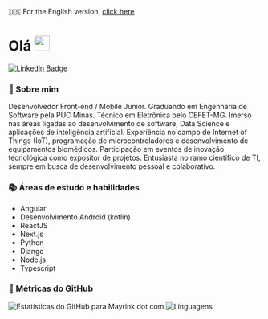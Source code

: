 🇺🇸 For the English version, [click here](./README.md) 

# Olá <img height="30" src="https://i.imgur.com/yYqn19R.gif" />
[![Linkedin Badge](https://img.shields.io/badge/-João%20Pedro%20Mayrink-6633cc?style=flat-square&logo=Linkedin&logoColor=white&link=https://www.linkedin.com/in/joao-pedro-mayrink-de-jesus/)](https://www.linkedin.com/in/joao-pedro-mayrink/)

### 👦 Sobre mim 

  Desenvolvedor Front-end / Mobile Junior. Graduando em Engenharia de Software pela PUC Minas. Técnico em Eletrônica pelo CEFET-MG. Imerso nas áreas ligadas ao desenvolvimento de software, Data Science e aplicações de inteligência artificial. Experiência no campo de Internet of Things (IoT), programação de microcontroladores e desenvolvimento de equipamentos biomédicos. Participação em eventos de inovação tecnológica como expositor de projetos. Entusiasta no ramo científico de TI, sempre em busca de desenvolvimento pessoal e colaborativo. 

### 📚 Áreas de estudo e habilidades

  - Angular
  - Desenvolvimento Android (kotlin)
  - ReactJS
  - Next.js
  - Python
  - Django
  - Node.js
  - Typescript

### 🎯 Métricas do GitHub 
![Estatísticas do GitHub para Mayrink dot com](https://github-readme-stats.vercel.app/api?username=mayrinkdotcom&show_icons=true&theme=dracula&title_color=6633cc&icon_color=6633cc)
![Linguagens](https://github-readme-stats.vercel.app/api/top-langs/?username=mayrinkdotcom&hide=scss&layout=compact&theme=radical&title_color=6633cc)



<!--
**mayrinkdotcom/mayrinkdotcom** is a ✨ _special_ ✨ repository because its `README.md` (this file) appears on your GitHub profile.

Here are some ideas to get you started:

- 🔭 I’m currently working on ...
- 🌱 I’m currently learning ...
- 👯 I’m looking to collaborate on ...
- 🤔 I’m looking for help with ...
- 💬 Ask me about ...
- 📫 How to reach me: ...
- 😄 Pronouns: ...
- ⚡ Fun fact: ...
-->
